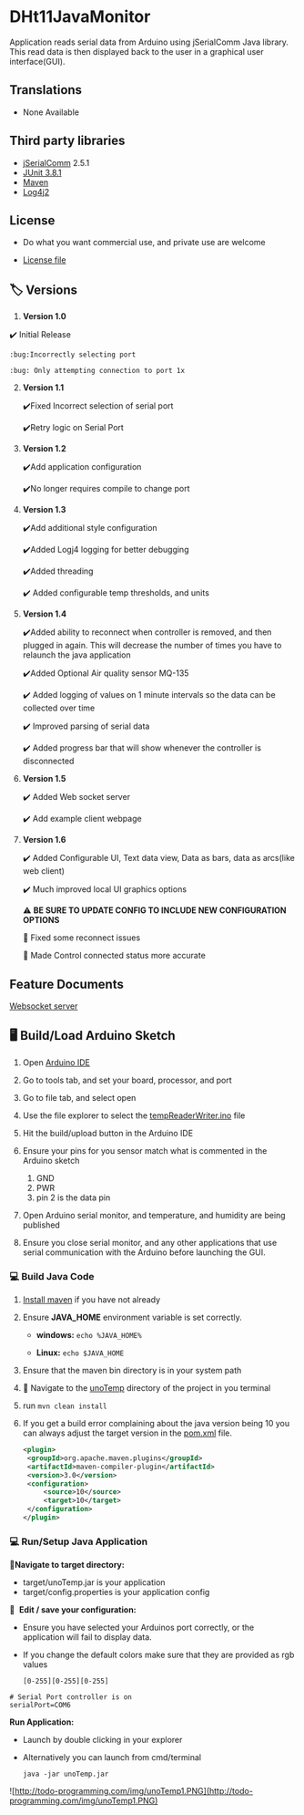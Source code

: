 # DHt11JavaMonitor 
Application reads serial data from Arduino using jSerialComm Java library. This read data is then displayed back to the user in a graphical user interface(GUI).

## Translations

* None Available

## Third party libraries

* [jSerialComm](https://fazecast.github.io/jSerialComm/) 2.5.1
* [JUnit 3.8.1](https://junit.org/junit5/)
* [Maven](https://maven.apache.org/)
* [Log4j2](https://logging.apache.org/log4j/2.x/)

## License 

* Do what you want commercial use, and private use are welcome

- [License file](LICENSE)

## :label: Versions 

1.  **Version 1.0** 

   :heavy_check_mark: Initial Release 

    :bug:Incorrectly selecting port

    :bug: ​Only attempting connection to port 1x

2.  **Version 1.1**

    :heavy_check_mark:Fixed Incorrect selection of serial port

    :heavy_check_mark:Retry logic on Serial Port

3. **Version 1.2**

    :heavy_check_mark:Add application configuration

    :heavy_check_mark:No longer requires compile to change port

4. **Version 1.3**

     :heavy_check_mark:Add additional style configuration

     :heavy_check_mark:Added Logj4 logging for better debugging

     :heavy_check_mark:Added threading

     :heavy_check_mark: Added configurable temp thresholds, and units​

5. **Version 1.4**

   :heavy_check_mark:Added  ability to reconnect when controller is removed, and then plugged in again. This will decrease the number of times you have to relaunch the java application

   :heavy_check_mark:Added Optional Air quality sensor MQ-135

   :heavy_check_mark: Added logging of values on 1 minute intervals so the data can be collected over time

   :heavy_check_mark: Improved parsing of serial data 

   :heavy_check_mark: Added progress bar that will show whenever the controller is disconnected​
   
6.  **Version 1.5**

     :heavy_check_mark: Added Web socket server

     :heavy_check_mark: Add example client webpage
    
7.  **Version 1.6**

     :heavy_check_mark: Added Configurable UI, Text data view, Data as bars, data as arcs(like web client)

     :heavy_check_mark: Much improved local UI graphics options

     :warning: **BE SURE TO UPDATE CONFIG TO INCLUDE NEW CONFIGURATION OPTIONS**

     :bug: Fixed some reconnect issues

     :bug: Made Control connected status more accurate

     

## Feature Documents

[Websocket server](webSocketServer.md)

[UI Configurations]: UIConfiguration.md	"local UI configurations"





##  :desktop_computer: Build/Load Arduino Sketch

1. Open [Arduino IDE](https://www.arduino.cc/en/software)
2. Go to tools tab, and set your board, processor, and  port
3. Go to file tab, and select open
4. Use the file explorer to select the [tempReaderWriter.ino](https://github.com/robaldwin9/DHt11JavaMonitor/blob/master/unoTemp/ArduinoSketch/tempReaderWriter/tempReaderWriter.ino) file
5. Hit the build/upload button in the Arduino IDE
6. Ensure your pins for you sensor match what is commented in the Arduino sketch
   1. GND
   2. PWR
   3. pin 2 is the data pin

7. Open Arduino serial monitor, and temperature, and humidity are being published
8. Ensure you close serial monitor, and any other applications that use serial communication with the Arduino before launching the GUI.

### :computer: Build Java Code

1. [Install maven](https://maven.apache.org/install.html) if you have not already

2. Ensure **JAVA_HOME** environment variable is set correctly.

   - **windows:** `echo %JAVA_HOME%`

   - **Linux:** `echo $JAVA_HOME`

3. Ensure that the maven bin directory is in your system path

4.  :open_file_folder: Navigate to the [unoTemp](https://github.com/robaldwin9/DHt11JavaMonitor/tree/master/unoTemp) directory of the project in you terminal

5. run `mvn clean install`

6. If you get a build error complaining about the java version being 10 you can always adjust the target version in the [pom.xml](https://github.com/robaldwin9/DHt11JavaMonitor/blob/master/unoTemp/pom.xml) file.

   ```xml
   <plugin>
   	<groupId>org.apache.maven.plugins</groupId>
   	<artifactId>maven-compiler-plugin</artifactId>
   	<version>3.0</version>
   	<configuration>
   		<source>10</source>
   		<target>10</target>
   	</configuration>
   </plugin>
   ```

### :computer: ​Run/Setup Java Application

 :open_file_folder:**Navigate to target directory:**
- target/unoTemp.jar is your application
- target/config.properties is your application config

:floppy_disk: ​ **Edit / save your configuration:**

- Ensure you have selected  your Arduinos port correctly, or the application will fail to display data.

- If you change the default colors make sure that they are provided as rgb values

  `[0-255][0-255][0-255]`

```properties
# Serial Port controller is on
serialPort=COM6
```

**Run Application:**

- Launch by double clicking in your explorer

- Alternatively you can launch from cmd/terminal

  `java -jar unoTemp.jar`

![http://todo-programming.com/img/unoTemp1.PNG](http://todo-programming.com/img/unoTemp1.PNG)